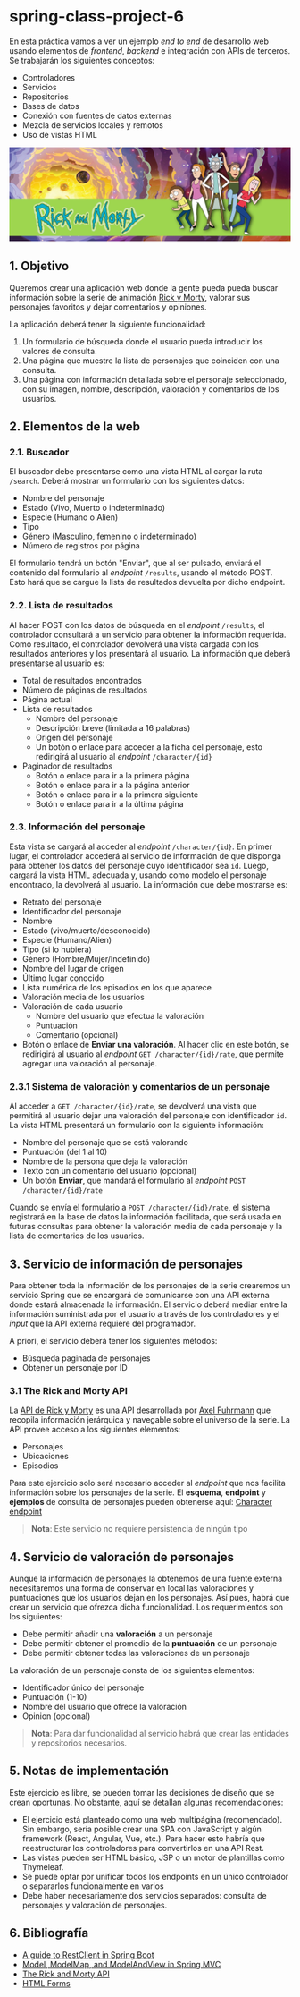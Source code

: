 # spring-class-project-6

En esta práctica vamos a ver un ejemplo _end to end_ de desarrollo web usando elementos de _frontend_, _backend_ e integración con APIs de terceros. Se trabajarán los siguientes conceptos:
- Controladores
- Servicios
- Repositorios
- Bases de datos
- Conexión con fuentes de datos externas
- Mezcla de servicios locales y remotos
- Uso de vistas HTML

![](public/image.png)

## 1. Objetivo
Queremos crear una aplicación web donde la gente pueda pueda buscar información sobre la serie de animación [Rick y Morty](https://es.wikipedia.org/wiki/Rick_y_Morty), valorar sus personajes favoritos y dejar comentarios y opiniones.

La aplicación deberá tener la siguiente funcionalidad:
1. Un formulario de búsqueda donde el usuario pueda introducir los valores de consulta.
2. Una página que muestre la lista de personajes que coinciden con una consulta.
3. Una página con información detallada sobre el personaje seleccionado, con su imagen, nombre, descripción, valoración y comentarios de los usuarios.

## 2. Elementos de la web

### 2.1. Buscador

El buscador debe presentarse como una vista HTML al cargar la ruta `/search`. Deberá mostrar un formulario con los siguientes datos:
- Nombre del personaje
- Estado (Vivo, Muerto o indeterminado)
- Especie (Humano o Alien)
- Tipo
- Género (Masculino, femenino o indeterminado)
- Número de registros por página

El formulario tendrá un botón "Enviar", que al ser pulsado, enviará el contenido del formulario al _endpoint_ `/results`, usando el método POST. Esto hará que se cargue la lista de resultados devuelta por dicho endpoint.

### 2.2. Lista de resultados

Al hacer POST con los datos de búsqueda en el _endpoint_ `/results`, el controlador consultará a un servicio para obtener la información requerida. Como resultado, el controlador devolverá una vista cargada con los resultados anteriores y los presentará al usuario. La información que deberá presentarse al usuario es:
- Total de resultados encontrados
- Número de páginas de resultados
- Página actual
- Lista de resultados
    - Nombre del personaje
    - Descripción breve (limitada a 16 palabras)
    - Origen del personaje
    - Un botón o enlace para acceder a la ficha del personaje, esto redirigirá al usuario al _endpoint_ `/character/{id}`
- Paginador de resultados
    - Botón o enlace para ir a la primera página
    - Botón o enlace para ir a la página anterior
    - Botón o enlace para ir a la primera siguiente
    - Botón o enlace para ir a la última página

### 2.3. Información del personaje

Esta vista se cargará al acceder al _endpoint_ `/character/{id}`. En primer lugar, el controlador accederá al servicio de información de que disponga para obtener los datos del personaje cuyo identificador sea `id`. Luego, cargará la vista HTML adecuada y, usando como modelo el personaje encontrado, la devolverá al usuario. La información que debe mostrarse es:
- Retrato del personaje
- Identificador del personaje
- Nombre
- Estado (vivo/muerto/desconocido)
- Especie (Humano/Alien)
- Tipo (si lo hubiera)
- Género (Hombre/Mujer/Indefinido)
- Nombre del lugar de origen
- Último lugar conocido
- Lista numérica de los episodios en los que aparece
- Valoración media de los usuarios
- Valoración de cada usuario
    - Nombre del usuario que efectua la valoración
    - Puntuación
    - Comentario (opcional)
- Botón o enlace de **Enviar una valoración**. Al hacer clic en este botón, se redirigirá al usuario al _endpoint_ `GET /character/{id}/rate`, que permite agregar una valoración al personaje.

### 2.3.1 Sistema de valoración y comentarios de un personaje

Al acceder a `GET /character/{id}/rate`, se devolverá una vista que permitirá al usuario dejar una valoración del personaje con identificador `id`. La vista HTML presentará un formulario con la siguiente información:
- Nombre del personaje que se está valorando
- Puntuación (del 1 al 10)
- Nombre de la persona que deja la valoración
- Texto con un comentario del usuario (opcional)
- Un botón **Enviar**, que mandará el formulario al _endpoint_ `POST /character/{id}/rate`

Cuando se envía el formulario a `POST /character/{id}/rate`, el sistema registrará en la base de datos la información facilitada, que será usada en futuras consultas para obtener la valoración media de cada personaje y la lista de comentarios de los usuarios.

## 3. Servicio de información de personajes

Para obtener toda la información de los personajes de la serie crearemos un servicio Spring que se encargará de comunicarse con una API externa donde estará almacenada la información. El servicio deberá mediar entre la información suministrada por el usuario a través de los controladores y el _input_ que la API externa requiere del programador. 

A priori, el servicio deberá tener los siguientes métodos:
- Búsqueda paginada de personajes
- Obtener un personaje por ID

### 3.1 The Rick and Morty API

La [API de Rick y Morty](https://rickandmortyapi.com/) es una API desarrollada por [Axel Fuhrmann](https://github.com/afuh) que recopila información jerárquica y navegable sobre el universo de la serie. La API provee acceso a los siguientes elementos:
- Personajes
- Ubicaciones
- Episodios

Para este ejercicio solo será necesario acceder al _endpoint_ que nos facilita información sobre los personajes de la serie. El **esquema**, **endpoint** y **ejemplos** de consulta de personajes pueden obtenerse aquí: [Character endpoint](https://rickandmortyapi.com/documentation/#character)

> **Nota**: Este servicio no requiere persistencia de ningún tipo

## 4. Servicio de valoración de personajes

Aunque la información de personajes la obtenemos de una fuente externa necesitaremos una forma de conservar en local las valoraciones y puntuaciones que los usuarios dejan en los personajes. Así pues, habrá que crear un servicio que ofrezca dicha funcionalidad. Los requerimientos son los siguientes:
- Debe permitir añadir una **valoración** a un personaje
- Debe permitir obtener el promedio de la **puntuación** de un personaje
- Debe permitir obtener todas las valoraciones de un personaje

La valoración de un personaje consta de los siguientes elementos:
- Identificador único del personaje
- Puntuación (1-10)
- Nombre del usuario que ofrece la valoración
- Opinion (opcional)

> **Nota**: Para dar funcionalidad al servicio habrá que crear las entidades y repositorios necesarios.

## 5. Notas de implementación

Este ejercicio es libre, se pueden tomar las decisiones de diseño que se crean oportunas. No obstante, aquí se detallan algunas recomendaciones:
- El ejercicio está planteado como una web multipágina (recomendado). Sin embargo, sería posible crear una SPA con JavaScript y algún framework (React, Angular, Vue, etc.). Para hacer esto habría que reestructurar los controladores para convertirlos en una API Rest. 
- Las vistas pueden ser HTML básico, JSP o un motor de plantillas como Thymeleaf.
- Se puede optar por unificar todos los endpoints en un único controlador o separarlos funcionalmente en varios
- Debe haber necesariamente dos servicios separados: consulta de personajes y valoración de personajes.

## 6. Bibliografía
- [A guide to RestClient in Spring Boot](https://www.baeldung.com/spring-boot-restclient)
- [Model, ModelMap, and ModelAndView in Spring MVC](https://www.baeldung.com/spring-mvc-model-model-map-model-view)
- [The Rick and Morty API](https://rickandmortyapi.com/documentation)
- [HTML Forms](https://www.w3schools.com/html/html_forms.asp)
